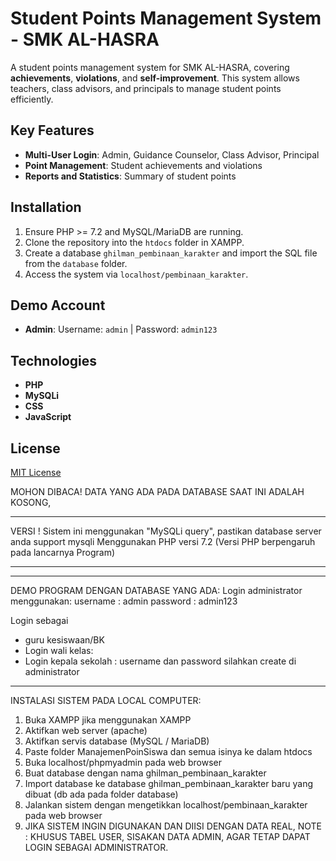 # Student Points Management System - SMK AL-HASRA

A student points management system for SMK AL-HASRA, covering **achievements**, **violations**, and **self-improvement**. This system allows teachers, class advisors, and principals to manage student points efficiently.

## Key Features
- **Multi-User Login**: Admin, Guidance Counselor, Class Advisor, Principal
- **Point Management**: Student achievements and violations
- **Reports and Statistics**: Summary of student points

## Installation
1. Ensure PHP >= 7.2 and MySQL/MariaDB are running.
2. Clone the repository into the `htdocs` folder in XAMPP.
3. Create a database `ghilman_pembinaan_karakter` and import the SQL file from the `database` folder.
4. Access the system via `localhost/pembinaan_karakter`.

## Demo Account
- **Admin**: Username: `admin` | Password: `admin123`

## Technologies
- **PHP**
- **MySQLi**
- **CSS**
- **JavaScript**

## License
[MIT License](LICENSE)




MOHON DIBACA!
DATA YANG ADA PADA DATABASE SAAT INI ADALAH KOSONG,

***********************************************
VERSI !
Sistem ini menggunakan "MySQLi query", 
pastikan database server anda support mysqli
Menggunakan PHP versi 7.2 (Versi PHP berpengaruh pada lancarnya Program)
***********************************************

- - - - - - - - - - - - - - - - - - - - - - - - - - - -
DEMO PROGRAM DENGAN DATABASE YANG ADA:
Login administrator menggunakan:
username : admin
password : admin123

Login sebagai
* guru kesiswaan/BK
* Login wali kelas:
* Login kepala sekolah :
username dan password silahkan create di administrator
- - - - - - - - - - - - - - - - - - - - - - - - - - - -

INSTALASI SISTEM PADA LOCAL COMPUTER:
1. Buka XAMPP jika menggunakan XAMPP
2. Aktifkan web server (apache)
3. Aktifkan servis database (MySQL / MariaDB)
4. Paste folder ManajemenPoinSiswa dan semua isinya ke dalam htdocs
5. Buka localhost/phpmyadmin pada web browser
6. Buat database dengan nama ghilman_pembinaan_karakter
7. Import database ke database ghilman_pembinaan_karakter baru yang dibuat
   (db ada pada folder database)
8. Jalankan sistem dengan mengetikkan localhost/pembinaan_karakter pada web browser
9. JIKA SISTEM INGIN DIGUNAKAN DAN DIISI DENGAN DATA REAL,
NOTE : KHUSUS TABEL USER, SISAKAN DATA ADMIN, AGAR TETAP DAPAT LOGIN SEBAGAI ADMINISTRATOR.


